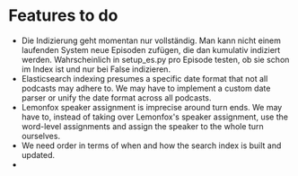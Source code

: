 # Features to do

- Die Indizierung geht momentan nur vollständig. Man kann nicht einem laufenden System neue Episoden zufügen, die dan kumulativ indiziert werden. Wahrscheinlich in setup_es.py pro Episode testen, ob sie schon im Index ist und nur bei False indizieren.
- Elasticsearch indexing presumes a specific date format that not all podcasts may adhere to. We may have to implement a custom date parser or unify the date format across all podcasts.
- Lemonfox speaker assignment is imprecise around turn ends. We may have to, instead of taking over Lemonfox's 
  speaker assignment, use the word-level assignments and assign the speaker to the whole turn ourselves.
- We need order in terms of when and how the search index is built and updated.
- 